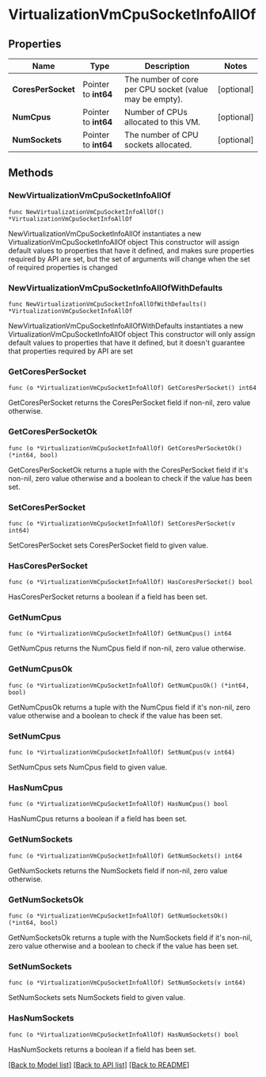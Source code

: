 # VirtualizationVmCpuSocketInfoAllOf

## Properties

Name | Type | Description | Notes
------------ | ------------- | ------------- | -------------
**CoresPerSocket** | Pointer to **int64** | The number of core per CPU socket (value may be empty). | [optional] 
**NumCpus** | Pointer to **int64** | Number of CPUs allocated to this VM. | [optional] 
**NumSockets** | Pointer to **int64** | The number of CPU sockets allocated. | [optional] 

## Methods

### NewVirtualizationVmCpuSocketInfoAllOf

`func NewVirtualizationVmCpuSocketInfoAllOf() *VirtualizationVmCpuSocketInfoAllOf`

NewVirtualizationVmCpuSocketInfoAllOf instantiates a new VirtualizationVmCpuSocketInfoAllOf object
This constructor will assign default values to properties that have it defined,
and makes sure properties required by API are set, but the set of arguments
will change when the set of required properties is changed

### NewVirtualizationVmCpuSocketInfoAllOfWithDefaults

`func NewVirtualizationVmCpuSocketInfoAllOfWithDefaults() *VirtualizationVmCpuSocketInfoAllOf`

NewVirtualizationVmCpuSocketInfoAllOfWithDefaults instantiates a new VirtualizationVmCpuSocketInfoAllOf object
This constructor will only assign default values to properties that have it defined,
but it doesn't guarantee that properties required by API are set

### GetCoresPerSocket

`func (o *VirtualizationVmCpuSocketInfoAllOf) GetCoresPerSocket() int64`

GetCoresPerSocket returns the CoresPerSocket field if non-nil, zero value otherwise.

### GetCoresPerSocketOk

`func (o *VirtualizationVmCpuSocketInfoAllOf) GetCoresPerSocketOk() (*int64, bool)`

GetCoresPerSocketOk returns a tuple with the CoresPerSocket field if it's non-nil, zero value otherwise
and a boolean to check if the value has been set.

### SetCoresPerSocket

`func (o *VirtualizationVmCpuSocketInfoAllOf) SetCoresPerSocket(v int64)`

SetCoresPerSocket sets CoresPerSocket field to given value.

### HasCoresPerSocket

`func (o *VirtualizationVmCpuSocketInfoAllOf) HasCoresPerSocket() bool`

HasCoresPerSocket returns a boolean if a field has been set.

### GetNumCpus

`func (o *VirtualizationVmCpuSocketInfoAllOf) GetNumCpus() int64`

GetNumCpus returns the NumCpus field if non-nil, zero value otherwise.

### GetNumCpusOk

`func (o *VirtualizationVmCpuSocketInfoAllOf) GetNumCpusOk() (*int64, bool)`

GetNumCpusOk returns a tuple with the NumCpus field if it's non-nil, zero value otherwise
and a boolean to check if the value has been set.

### SetNumCpus

`func (o *VirtualizationVmCpuSocketInfoAllOf) SetNumCpus(v int64)`

SetNumCpus sets NumCpus field to given value.

### HasNumCpus

`func (o *VirtualizationVmCpuSocketInfoAllOf) HasNumCpus() bool`

HasNumCpus returns a boolean if a field has been set.

### GetNumSockets

`func (o *VirtualizationVmCpuSocketInfoAllOf) GetNumSockets() int64`

GetNumSockets returns the NumSockets field if non-nil, zero value otherwise.

### GetNumSocketsOk

`func (o *VirtualizationVmCpuSocketInfoAllOf) GetNumSocketsOk() (*int64, bool)`

GetNumSocketsOk returns a tuple with the NumSockets field if it's non-nil, zero value otherwise
and a boolean to check if the value has been set.

### SetNumSockets

`func (o *VirtualizationVmCpuSocketInfoAllOf) SetNumSockets(v int64)`

SetNumSockets sets NumSockets field to given value.

### HasNumSockets

`func (o *VirtualizationVmCpuSocketInfoAllOf) HasNumSockets() bool`

HasNumSockets returns a boolean if a field has been set.


[[Back to Model list]](../README.md#documentation-for-models) [[Back to API list]](../README.md#documentation-for-api-endpoints) [[Back to README]](../README.md)


